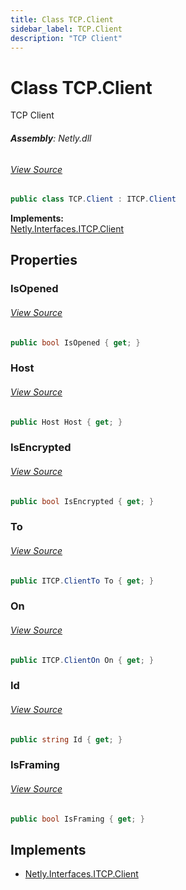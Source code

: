 ```yaml
---
title: Class TCP.Client
sidebar_label: TCP.Client
description: "TCP Client"
---
```

# Class TCP.Client
TCP Client

###### **Assembly**: Netly.dll
###### [View Source](https://github.com/alec1o/Netly/blob/dev/src/tcp/TCP.cs#L18)
```csharp title="Declaration"
public class TCP.Client : ITCP.Client
```
**Implements:**  
[Netly.Interfaces.ITCP.Client](../Netly.Interfaces/ITCP.Client)

## Properties
### IsOpened

###### [View Source](https://github.com/alec1o/Netly/blob/dev/src/tcp/partials/TCP.Client.cs#L33)
```csharp title="Declaration"
public bool IsOpened { get; }
```
### Host

###### [View Source](https://github.com/alec1o/Netly/blob/dev/src/tcp/partials/TCP.Client.cs#L34)
```csharp title="Declaration"
public Host Host { get; }
```
### IsEncrypted

###### [View Source](https://github.com/alec1o/Netly/blob/dev/src/tcp/partials/TCP.Client.cs#L35)
```csharp title="Declaration"
public bool IsEncrypted { get; }
```
### To

###### [View Source](https://github.com/alec1o/Netly/blob/dev/src/tcp/partials/TCP.Client.cs#L36)
```csharp title="Declaration"
public ITCP.ClientTo To { get; }
```
### On

###### [View Source](https://github.com/alec1o/Netly/blob/dev/src/tcp/partials/TCP.Client.cs#L37)
```csharp title="Declaration"
public ITCP.ClientOn On { get; }
```
### Id

###### [View Source](https://github.com/alec1o/Netly/blob/dev/src/tcp/partials/TCP.Client.cs#L38)
```csharp title="Declaration"
public string Id { get; }
```
### IsFraming

###### [View Source](https://github.com/alec1o/Netly/blob/dev/src/tcp/partials/TCP.Client.cs#L40)
```csharp title="Declaration"
public bool IsFraming { get; }
```

## Implements

* [Netly.Interfaces.ITCP.Client](../Netly.Interfaces/ITCP.Client)
